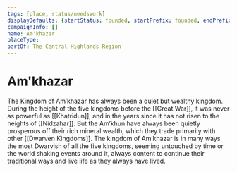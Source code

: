 ```yaml
---
tags: [place, status/needswork]
displayDefaults: {startStatus: founded, startPrefix: founded, endPrefix: destroyed, endStatus: destroyed}
campaignInfo: []
name: Am'khazar
placeType:
partOf: The Central Highlands Region
---
```

# Am'khazar

The Kingdom of Am’khazar has always been a quiet but wealthy kingdom. During the height of the five kingdoms before the [[Great War]], it was never as powerful as [[Khatridun]], and in the years since it has not risen to the heights of [[Nidzahar]]. But the Am’khun have always been quietly prosperous off their rich mineral wealth, which they trade primarily with other [[Dwarven Kingdoms]]. The kingdom of Am’khazar is in many ways the most Dwarvish of all the five kingdoms, seeming untouched by time or the world shaking events around it, always content to continue their traditional ways and live life as they always have lived.